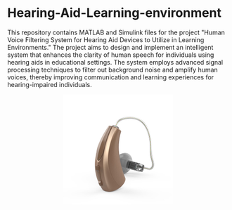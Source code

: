 # Hearing-Aid-Learning-environment

This repository contains MATLAB and Simulink files for the project "Human Voice Filtering System for Hearing Aid Devices to Utilize in Learning Environments." The project aims to design and implement an intelligent system that enhances the clarity of human speech for individuals using hearing aids in educational settings. The system employs advanced signal processing techniques to filter out background noise and amplify human voices, thereby improving communication and learning experiences for hearing-impaired individuals.

<div align="center">
  <img src="Hearing%20Aid.jpg" alt="Hearing Aid" width="250"/>
</div>
